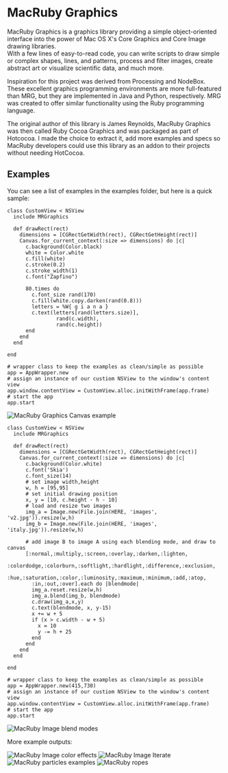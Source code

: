 # MacRuby Graphics 

MacRuby Graphics is a graphics library providing a simple object-oriented 
interface into the power of Mac OS X's Core Graphics and Core Image drawing libraries.  
With a few lines of easy-to-read code, you can write scripts to draw simple or complex 
shapes, lines, and patterns, process and filter images, create abstract art or visualize 
scientific data, and much more.

Inspiration for this project was derived from Processing and NodeBox.  These excellent 
graphics programming environments are more full-featured than MRG, but they are implemented 
in Java and Python, respectively.  MRG was created to offer similar functionality using 
the Ruby programming language.

The original author of this library is James Reynolds, MacRuby Graphics was then called Ruby Cocoa Graphics
and was packaged as part of Hotcocoa. I made the choice to extract it, add more examples and specs
so MacRuby developers could use this library as an addon to their projects without needing HotCocoa.

## Examples

You can see a list of examples in the examples folder, but here is a quick sample:

    class CustomView < NSView
      include MRGraphics

      def drawRect(rect)
        dimensions = [CGRectGetWidth(rect), CGRectGetHeight(rect)]
        Canvas.for_current_context(:size => dimensions) do |c|
          c.background(Color.black)
          white = Color.white
          c.fill(white)
          c.stroke(0.2)
          c.stroke_width(1)   
          c.font("Zapfino")

          80.times do 
            c.font_size rand(170)
            c.fill(white.copy.darken(rand(0.8)))
            letters = %W{ g i a n a } 
            c.text(letters[rand(letters.size)],
                    rand(c.width),
                    rand(c.height))
          end
        end
      end

    end

    # wrapper class to keep the examples as clean/simple as possible
    app = AppWrapper.new
    # assign an instance of our custiom NSView to the window's content view
    app.window.contentView = CustomView.alloc.initWithFrame(app.frame)
    # start the app
    app.start
    
![MacRuby Graphics Canvas example](http://img.skitch.com/20100712-1x4dswurhxcqexq5tpidj29axc.png)


    class CustomView < NSView
      include MRGraphics

      def drawRect(rect)
        dimensions = [CGRectGetWidth(rect), CGRectGetHeight(rect)]
        Canvas.for_current_context(:size => dimensions) do |c|
          c.background(Color.white)
          c.font('Skia')
          c.font_size(14)
          # set image width,height
          w, h = [95,95]
          # set initial drawing position
          x, y = [10, c.height - h - 10]
          # load and resize two images
          img_a = Image.new(File.join(HERE, 'images', 'v2.jpg')).resize(w,h)
          img_b = Image.new(File.join(HERE, 'images', 'italy.jpg')).resize(w,h)

          # add image B to image A using each blending mode, and draw to canvas
          [:normal,:multiply,:screen,:overlay,:darken,:lighten,
            :colordodge,:colorburn,:softlight,:hardlight,:difference,:exclusion,
            :hue,:saturation,:color,:luminosity,:maximum,:minimum,:add,:atop,
            :in,:out,:over].each do |blendmode|
            img_a.reset.resize(w,h)
            img_a.blend(img_b, blendmode)
            c.draw(img_a,x,y)
            c.text(blendmode, x, y-15)
            x += w + 5
            if (x > c.width - w + 5)
              x = 10
              y -= h + 25
            end
          end
        end
      end
  
    end

    # wrapper class to keep the examples as clean/simple as possible
    app = AppWrapper.new(415,730)
    # assign an instance of our custiom NSView to the window's content view
    app.window.contentView = CustomView.alloc.initWithFrame(app.frame)
    # start the app
    app.start
    
![MacRuby Image blend modes](http://img.skitch.com/20100712-bedhi8i4ppuqetad263w3ehuna.png)

More example outputs:

![MacRuby Image color effects](http://img.skitch.com/20100712-jr4jfhbaw2x9nmhy7bscapgbd4.png)
![MacRuby Image Iterate](http://img.skitch.com/20100713-1132mmahgum65tpgj9d9mag939.png)
![MacRuby particles examples](http://img.skitch.com/20100713-gb3ps8psw3ppyedx1t1x426rwa.png)
![MacRuby ropes](http://img.skitch.com/20100713-mseyj6qjxp38jnm2xkxpw6ebq4.png)